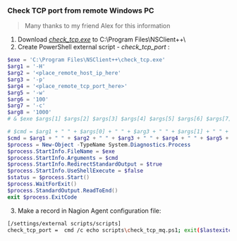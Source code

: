 ### Check TCP port from remote Windows PC
> Many thanks to my friend Alex for this information
1. Download [*check_tcp.exe*](https://exchange.nagios.org/components/com_mtree/attachment.php?link_id=892&cf_id=24) to C:\Program Files\NSClient++\
2. Create PowerShell external script - *check_tcp_port* :
```powershell
$exe = 'C:\Program Files\NSClient++\check_tcp.exe'
$arg1 = '-H'
$arg2 = '<place_remote_host_ip_here'
$arg3 = '-p'
$arg4 = '<place_remote_tcp_port_here>'
$arg5 = '-w'
$arg6 = '100'
$arg7 = '-c'
$arg8 = '1000'
# & $exe $args[1] $args[2] $args[3] $args[4] $args[5] $args[6] $args[7] $args[8]

# $cmd = $arg1 + " " + $args[0] + " " + $arg3 + " " + $args[1] + " " + $arg5 + " " + $args[2] + " " + $arg7 + " " + $args[3]
$cmd = $arg1 + " " + $arg2 + " " + $arg3 + " " + $arg4 + " " + $arg5 + " " + $arg6 + " " + $arg7 + " " + $arg8
$process = New-Object -TypeName System.Diagnostics.Process
$process.StartInfo.FileName = $exe
$process.StartInfo.Arguments = $cmd
$process.StartInfo.RedirectStandardOutput = $true
$process.StartInfo.UseShellExecute = $false
$status = $process.Start()
$process.WaitForExit()
$process.StandardOutput.ReadToEnd()
exit $process.ExitCode  
```
3. Make a record in Nagion Agent configuration file:
```bash
[/settings/external scripts/scripts]
check_tcp_port =  cmd /c echo scripts\check_tcp_mq.ps1; exit($lastexitcode) | powershell.exe -command -
```